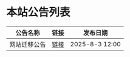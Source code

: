 # 本站公告列表

|公告名称|链接|发布日期|
|:--:|:--:|:--:|
|网站迁移公告|[链接](/announcements/wangzhan-qianyi)|2025-8-3 12:00|
